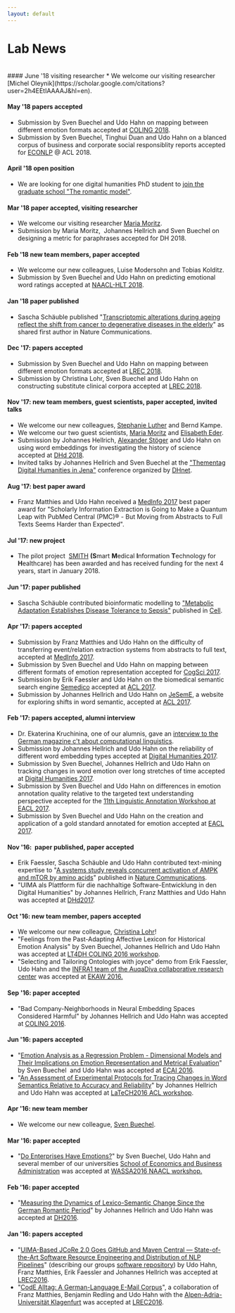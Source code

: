 ```yaml
---
layout: default
---
```

# Lab News
<br/>
#### June '18 visiting researcher
* We welcome our visiting researcher [Michel Oleynik](https://scholar.google.com/citations?user=2h4EEtIAAAAJ&hl=en).

#### May '18 papers accepted
* Submission by Sven Buechel and Udo Hahn on mapping between different emotion formats accepted at [COLING 2018](http://coling2018.org/).
* Submission by Sven Buechel, Tinghui Duan and Udo Hahn on a blanced corpus of business and corporate social responsiblity reports accepted for [ECONLP](http://julielab.de/econlp2018.html) @ ACL 2018.

#### April '18 open position

* We are looking for one digital humanities PhD student to [join the graduate school "The romantic model"](/downloads/Stellenausschreibung_Computerlinguistik_2018_04_15_UH_pdf.pdf).

#### Mar '18 paper accepted, visiting researcher

* We welcome our visiting researcher [Maria Moritz](http://www.etrap.eu/thesis-students/).
* Submission by Maria Moritz,  Johannes Hellrich and Sven Buechel on designing a metric for paraphrases accepted for DH 2018.

#### Feb '18 new team members, paper accepted

* We welcome our new colleagues, Luise Modersohn and Tobias Kolditz.
* Submission by Sven Buechel and Udo Hahn on predicting emotional word ratings accepted at [NAACL-HLT 2018](http://naacl2018.org/).

#### Jan '18 paper published

* Sascha Schäuble published "[Transcriptomic alterations during ageing reflect the shift from cancer to degenerative diseases in the elderly](https://www.nature.com/articles/s41467-017-02395-2)" as shared first author in Nature Communications.

#### Dec '17: papers accepted

* Submission by Sven Buechel and Udo Hahn on mapping between different emotion formats accepted at [LREC 2018](http://lrec2018.lrec-conf.org/en/).
* Submission by Christina Lohr, Sven Buechel and Udo Hahn on constructing substitute clinical corpora accepted at [LREC 2018](http://lrec2018.lrec-conf.org/en/).

#### Nov '17: new team members, guest scientists, paper accepted, invited talks

* We welcome our new colleagues, [Stephanie Luther](/staff/Luther/Stephanie+Luther.html) and Bernd Kampe.
* We welcome our two guest scientists, [Maria Moritz](http://www.etrap.eu/thesis-students/) and [Elisabeth Eder](https://www.aau.at/team/eder-elisabeth/).
* Submission by Johannes Hellrich, [Alexander Stöger](http://www.modellromantik.uni-jena.de/index.php/beteiligte/kollegiatinnen/alexander-stoger/?lang=de) and Udo Hahn on using word embeddings for investigating the history of science accepted at [DHd 2018](http://dhd2018.uni-koeln.de/).
* Invited talks by Johannes Hellrich and Sven Buechel at the ["Thementag Digital Humanities in Jena"](https://www.db-thueringen.de/receive/dbt_mods_00033310) conference organized by [DHnet](http://dhnet.uni-jena.de/index.php?id=124).

#### Aug '17: best paper award

* Franz Matthies and Udo Hahn received a [MedInfo 2017](http://medinfo2017.medmeeting.org/en) best paper award for "Scholarly Information Extraction is Going to Make a Quantum Leap with PubMed Central (PMC)® - But Moving from Abstracts to Full Texts Seems Harder than Expected".

#### Jul '17: new project

* The pilot project  [SMITH](http://www.smith.care/ "SMITH") **(S**mart **M**edical **I**nformation **T**echnology for **H**ealthcare) has been awarded and has received funding for the next 4 years, start in January 2018.

#### Jun '17: paper published

* Sascha Schäuble contributed bioinformatic modelling to ["Metabolic Adaptation Establishes Disease Tolerance to Sepsis"](http://www.cell.com/cell/fulltext/S0092-8674(17)30592-5) published in [Cell](http://www.cell.com/cell/home).

#### Apr '17: papers accepted

* Submission by Franz Matthies and Udo Hahn on the difficulty of transferring event/relation extraction systems from abstracts to full text, accepted at [MedInfo 2017](http://medinfo2017.medmeeting.org/en).
* Submission by Sven Buechel and Udo Hahn on mapping between different formats of emotion representation accepted for [CogSci 2017](http://www.cognitivesciencesociety.org/conference/cogsci2017/).
* Submission by Erik Faessler and Udo Hahn on the biomedical semantic search engine [Semedico](http://semedico.org/) accepted at [ACL 2017](http://acl2017.org).
* Submission by Johannes Hellrich and Udo Hahn on [JeSemE](http://jeseme.org/), a website for exploring shifts in word semantic, accepted at [ACL 2017](http://acl2017.org).

#### Feb '17: papers accepted, alumni interview

* Dr. Ekaterina Kruchinina, one of our alumnis, gave an [interview to the German magazine c't about computational linguistics](https://www.heise.de/ct/ausgabe/2017-4-Ein-Job-an-der-Schnittstelle-von-Mensch-und-Maschine-3612795.html).
* Submission by Johannes Hellrich and Udo Hahn on the reliability of different word embedding types accepted at [Digital Humanities 2017](https://dh2017.adho.org).
* Submission by Sven Buechel, Johannes Hellrich and Udo Hahn on tracking changes in word emotion over long stretches of time accepted at [Digital Humanities 2017](https://dh2017.adho.org).
* Submission by Sven Buechel and Udo Hahn on differences in emotion annotation quality relative to the targeted text understanding perspective accepted for the [11th Linguistic Annotation Workshop at EACL 2017](https://sigann.github.io/LAW-XI-2017/).
* Submission by Sven Buechel and Udo Hahn on the creation and application of a gold standard annotated for emotion accepted at [EACL 2017](http://eacl2017.org).

#### Nov '16:  paper published, paper accepted

* Erik Faessler, Sascha Schäuble and Udo Hahn contributed text-mining expertise to "[A systems study reveals concurrent activation of AMPK and mTOR by amino acids](http://www.nature.com/articles/ncomms13254)" published in [Nature Communications](http://www.nature.com/ncomms/).
* "UIMA als Plattform für die nachhaltige Software-Entwicklung in den Digital Humanities" by Johannes Hellrich, Franz Matthies and Udo Hahn was accepted at [DHd2017](http://www.dhd2017.ch).

#### Oct '16: new team member, papers accepted

* We welcome our new colleague, [Christina Lohr](/staff/ChristinaLohr/index.html)!
* "Feelings from the Past-Adapting Affective Lexicon for Historical Emotion Analysis" by Sven Buechel, Johannes Hellrich and Udo Hahn was accepted at [LT4DH COLING 2016 workshop](https://www.clarin-d.net/en/current-issues/lt4dh).
* "Selecting and Tailoring Ontologies with joyce" demo from Erik Faessler, Udo Hahn and the [INFRA1 team of the AuqaDiva collaborative research center](http://www.aquadiva.uni-jena.de/Projects/INFRA1.html) was accepted at [EKAW 2016.](http://ekaw2016.cs.unibo.it)

#### Sep '16: paper accepted

* "Bad Company-Neighborhoods in Neural Embedding Spaces Considered Harmful" by Johannes Hellrich and Udo Hahn was accepted at [COLING 2016](http://coling2016.anlp.jp/).

#### Jun '16: papers accepted

* "[Emotion Analysis as a Regression Problem - Dimensional Models and Their Implications on Emotion Representation and Metrical Evaluation](http://ebooks.iospress.nl/volumearticle/44864)" by Sven Buechel  and Udo Hahn was accepted at [ECAI 2016](http://www.ecai2016.org/).
* "[An Assessment of Experimental Protocols for Tracing Changes in Word Semantics Relative to Accuracy and Reliability](http://aclweb.org/anthology/W/W16/W16-2114.pdf)" by Johannes Hellrich and Udo Hahn was accepted at [LaTeCH2016 ACL workshop](https://sighum.wordpress.com/events/latech-2016/).

#### Apr '16: new team member

* We welcome our new colleague, [Sven Buechel](/staff/Buechel/Sven+Buechel.html).

#### Mar '16: paper accepted

* "[Do Enterprises Have Emotions?](http://anthology.aclweb.org/W/W16/W16-0423.pdf)" by Sven Buechel, Udo Hahn and several member of our universities [School of Economics and Business Administration](http://www.orga.uni-jena.de/) was accepted at [WASSA2016 NAACL workshop.](http://optima.jrc.it/wassa2016/)

#### Feb '16: paper accepted

* "[Measuring the Dynamics of Lexico-Semantic Change Since the German Romantic Period](http://dh2016.adho.org/abstracts/144)" by Johannes Hellrich and Udo Hahn was accepted at [DH2016](http://dh2016.adho.org/).

#### Jan '16: papers accepted

* "[UIMA-Based JCoRe 2.0 Goes GitHub and Maven Central ― State-of-the-Art Software Resource Engineering and Distribution of NLP
Pipelines](http://www.lrec-conf.org/proceedings/lrec2016/pdf/774_Paper.pdf)" (describing our groups [software repository](http://julielab.github.io)) by Udo Hahn, Franz Matthies, Erik Faessler and Johannes Hellrich was accepted at [LREC2016](http://lrec2016.lrec-conf.org/en/).
* "[CodE Alltag: A German-Language E-Mail Corpus](http://www.lrec-conf.org/proceedings/lrec2016/pdf/1120_Paper.pdf)", a collaboration of Franz Matthies, Benjamin Redling and Udo Hahn with the [Alpen-Adria-Universität Klagenfurt](http://www.uni-klu.ac.at/germ/inhalt/1.htm) was accepted at [LREC2016](http://lrec2016.lrec-conf.org/en/).
